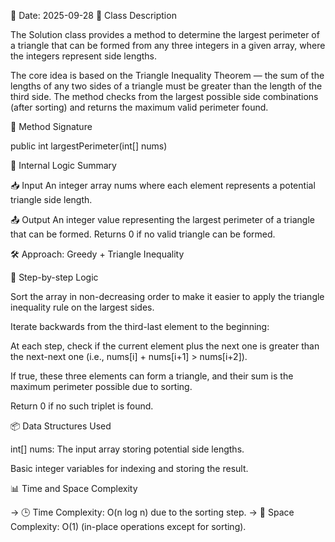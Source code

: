 📅 Date: 2025-09-28
📌 Class Description

The Solution class provides a method to determine the largest perimeter of a triangle that can be formed from any three integers in a given array, where the integers represent side lengths.

The core idea is based on the Triangle Inequality Theorem — the sum of the lengths of any two sides of a triangle must be greater than the length of the third side. The method checks from the largest possible side combinations (after sorting) and returns the maximum valid perimeter found.

🔧 Method Signature

public int largestPerimeter(int[] nums)


🧠 Internal Logic Summary

📥 Input
An integer array nums where each element represents a potential triangle side length.

📤 Output
An integer value representing the largest perimeter of a triangle that can be formed. Returns 0 if no valid triangle can be formed.

🛠 Approach: Greedy + Triangle Inequality

🔢 Step-by-step Logic

Sort the array in non-decreasing order to make it easier to apply the triangle inequality rule on the largest sides.

Iterate backwards from the third-last element to the beginning:

At each step, check if the current element plus the next one is greater than the next-next one (i.e., nums[i] + nums[i+1] > nums[i+2]).

If true, these three elements can form a triangle, and their sum is the maximum perimeter possible due to sorting.

Return 0 if no such triplet is found.

📦 Data Structures Used

int[] nums: The input array storing potential side lengths.

Basic integer variables for indexing and storing the result.

📊 Time and Space Complexity

-> 🕒 Time Complexity: O(n log n) due to the sorting step.
-> 🧠 Space Complexity: O(1) (in-place operations except for sorting).